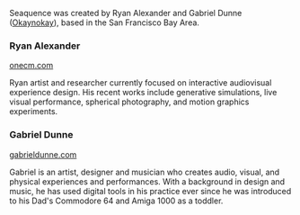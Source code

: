 Seaquence was created by Ryan Alexander and Gabriel Dunne ([Okaynokay](http://okaynokay.xyz)), based in the San Francisco Bay Area.

### Ryan Alexander

[onecm.com](http://onecm.com)

Ryan artist and researcher currently focused on interactive audiovisual experience design. His recent works include generative simulations, live visual performance, spherical photography, and motion graphics experiments.

### Gabriel Dunne

[gabrieldunne.com](http://gabrieldunne.com)

Gabriel is an artist, designer and musician who creates audio, visual, and physical experiences and performances. With a background in design and music, he has used digital tools in his practice ever since he was introduced to his Dad's Commodore 64 and Amiga 1000 as a toddler.
